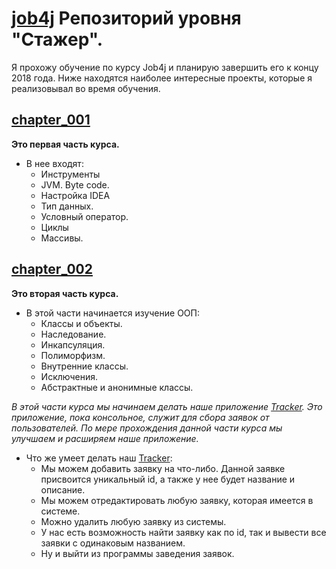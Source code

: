 # [job4j](http://job4j.ru) Репозиторий уровня "Стажер".
Я прохожу обучение по курсу Job4j и планирую завершить его к концу 2018 года. 
Ниже находятся наиболее интересные проекты, которые я реализовывал во время обучения.

## [chapter_001](https://github.com/crazymaza/job4j/tree/master/chapter_001)
 **Это первая часть курса.**
  * В нее входят:
    * Инструменты
    * JVM. Byte code.
    * Настройка IDEA
    * Тип данных.
    * Условный оператор.
    * Циклы
    * Массивы.
    
## [chapter_002](https://github.com/crazymaza/job4j/tree/master/chapter_002)
 **Это вторая часть курса.**
  * В этой части начинается изучение ООП:
    * Классы и объекты.
    * Наследование.
    * Инкапсуляция.
    * Полиморфизм.
    * Внутренние классы.
    * Исключения.
    * Абстрактные и анонимные классы.
    
*В этой части курса мы начинаем делать наше приложение [Tracker](https://github.com/crazymaza/job4j/tree/master/chapter_002/src/main/java/tracker). Это приложение, пока консольное, служит для сбора заявок от пользователей. По мере прохождения данной части курса мы улучшаем и расширяем наше приложение.*
* Что же умеет делать наш [Tracker](https://github.com/crazymaza/job4j/tree/master/chapter_002/src/main/java/tracker):
  * Мы можем добавить заявку на что-либо. Данной заявке присвоится уникальный id, а также у нее будет название и описание.
  * Мы можем отредактировать любую заявку, которая имеется в системе.
  * Можно удалить любую заявку из системы.
  * У нас есть возможность найти заявку как по id, так и вывести все заявки с одинаковым названием.
  * Ну и выйти из программы заведения заявок.
